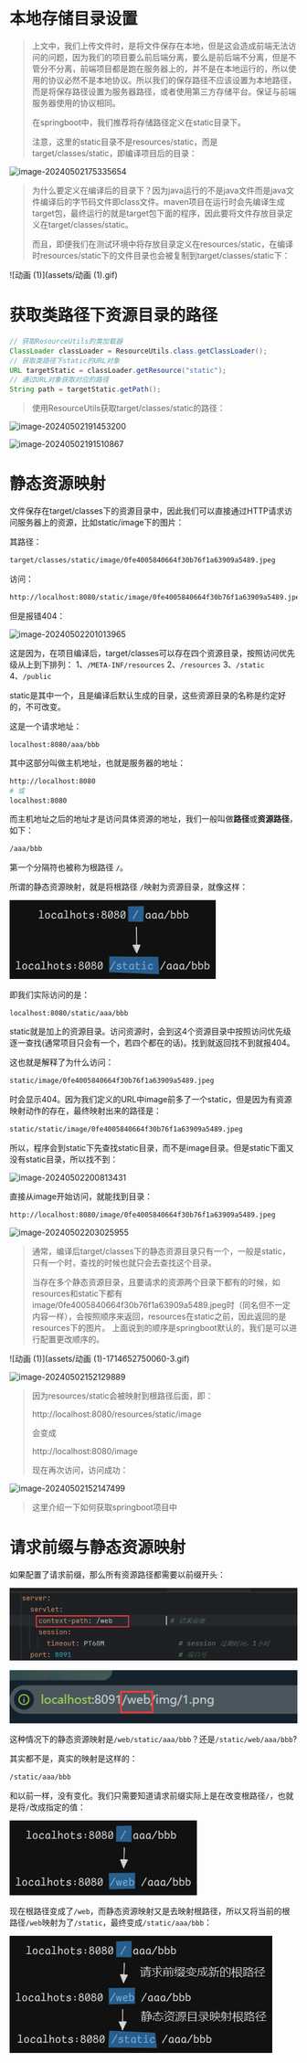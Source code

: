 # 本地存储目录设置

> 上文中，我们上传文件时，是将文件保存在本地，但是这会造成前端无法访问的问题，因为我们的项目要么前后端分离，要么是前后端不分离，但是不管分不分离，前端项目都是跑在服务器上的，并不是在本地运行的，所以使用的协议必然不是本地协议。所以我们的保存路径不应该设置为本地路径，而是将保存路径设置为服务器路径，或者使用第三方存储平台。保证与前端服务器使用的协议相同。
>
> 在springboot中，我们推荐将存储路径定义在static目录下。
>
> 注意，这里的static目录不是resources/static，而是target/classes/static，即编译项目后的目录：

![image-20240502175335654](assets/image-20240502175335654.png)

> 为什么要定义在编译后的目录下？因为java运行的不是java文件而是java文件编译后的字节码文件即class文件。maven项目在运行时会先编译生成target包，最终运行的就是target包下面的程序，因此要将文件存放目录定义在target/classes/static。
>
> 而且，即便我们在测试环境中将存放目录定义在resources/static，在编译时resources/static下的文件目录也会被复制到target/classes/static下：

![动画 (1)](assets/动画 (1).gif)



# 获取类路径下资源目录的路径

```java
// 获取ResourceUtils的类加载器
ClassLoader classLoader = ResourceUtils.class.getClassLoader();
// 获取类路径下static的URL对象
URL targetStatic = classLoader.getResource("static");
// 通过URL对象获取对应的路径
String path = targetStatic.getPath();
```

> 使用ResourceUtils获取target/classes/static的路径：

![image-20240502191453200](assets/image-20240502191453200.png)

![image-20240502191510867](assets/image-20240502191510867.png)



# 静态资源映射

文件保存在target/classes下的资源目录中，因此我们可以直接通过HTTP请求访问服务器上的资源，比如static/image下的图片：

其路径：

```bash
target/classes/static/image/0fe4005840664f30b76f1a63909a5489.jpeg
```

访问：

```bash
http://localhost:8080/static/image/0fe4005840664f30b76f1a63909a5489.jpeg
```

但是报错404：

![image-20240502201013965](assets/image-20240502201013965.png)

这是因为，在项目编译后，target/classes可以存在四个资源目录，按照访问优先级从上到下排列：
1、`/META-INF/resources`
2、`/resources`
3、`/static`
4、`/public`

static是其中一个，且是编译后默认生成的目录，这些资源目录的名称是约定好的，不可改变。

这是一个请求地址：

```
localhost:8080/aaa/bbb
```

其中这部分叫做主机地址，也就是服务器的地址：

```bash
http://localhost:8080
# 或
localhost:8080
```

而主机地址之后的地址才是访问具体资源的地址，我们一般叫做**路径**或**资源路径**，如下：

```bash
/aaa/bbb
```

第一个分隔符也被称为根路径 `/`。

所谓的静态资源映射，就是将根路径 `/`映射为资源目录，就像这样：

![image-20250106201726791](assets/image-20250106201726791.png)

即我们实际访问的是：

```
localhost:8080/static/aaa/bbb
```

static就是加上的资源目录。访问资源时，会到这4个资源目录中按照访问优先级逐一查找(通常项目只会有一个，若四个都在的话)。找到就返回找不到就报404。

这也就是解释了为什么访问：

```bash
static/image/0fe4005840664f30b76f1a63909a5489.jpeg
```

时会显示404。因为我们定义的URL中image前多了一个static，但是因为有资源映射动作的存在，最终映射出来的路径是：

```bash
static/static/image/0fe4005840664f30b76f1a63909a5489.jpeg
```

所以，程序会到static下先查找static目录，而不是image目录。但是static下面又没有static目录，所以找不到：

![image-20240502200813431](assets/image-20240502200813431.png)

直接从image开始访问，就能找到目录：

```bash
http://localhost:8080/image/0fe4005840664f30b76f1a63909a5489.jpeg
```

![image-20240502203025955](assets/image-20240502203025955.png)

> 通常，编译后target/classes下的静态资源目录只有一个，一般是static，只有一个时，查找的时候也就只会去查找这个目录。
>
> 当存在多个静态资源目录，且要请求的资源两个目录下都有的时候，如resources和static下都有image/0fe4005840664f30b76f1a63909a5489.jpeg时（同名但不一定内容一样），会按照顺序来返回，resources在static之前，因此返回的是resources下的图片。
> 上面说到的顺序是springboot默认的，我们是可以进行配置更改顺序的。

![动画 (1)](assets/动画 (1)-1714652750060-3.gif)

![image-20240502152129889](assets/image-20240502152129889.png)

> 因为resources/static会被映射到根路径后面，即：
>
> http://localhost:8080/resources/static/image
>
> 会变成
>
> http://localhost:8080/image
>
> 现在再次访问，访问成功：

![image-20240502152147499](assets/image-20240502152147499.png)

> 这里介绍一下如何获取springboot项目中



# 请求前缀与静态资源映射

如果配置了请求前缀，那么所有资源路径都需要以前缀开头：

![image-20250106201915511](assets/image-20250106201915511.png)

![image-20250106201941517](assets/image-20250106201941517.png)

这种情况下的静态资源映射是`/web/static/aaa/bbb`？还是`/static/web/aaa/bbb`?

其实都不是，真实的映射是这样的：

```bash
/static/aaa/bbb
```

和以前一样，没有变化。我们只需要知道请求前缀实际上是在改变根路径`/`，也就是将`/`改成指定的值：

![image-20250106202305812](assets/image-20250106202305812.png)

现在根路径变成了`/web`，而静态资源映射又是去映射根路径，所以又将当前的根路径`/web`映射为了`/static`，最终变成`/static/aaa/bbb`：

![image-20250106202735448](assets/image-20250106202735448.png)

